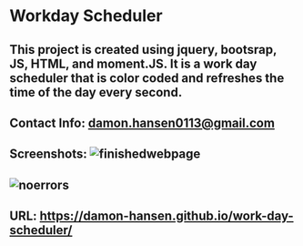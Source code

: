 # Workday Scheduler

## This project is created using jquery, bootsrap, JS, HTML, and moment.JS. It is a work day scheduler that is color coded and refreshes the time of the day every second.

## Contact Info: damon.hansen0113@gmail.com

## Screenshots: ![finishedwebpage](https://user-images.githubusercontent.com/95259338/151717046-7c154650-6618-496c-86ee-4952415af4b2.PNG)
## ![noerrors](https://user-images.githubusercontent.com/95259338/151717049-00f84fcb-ee25-4dd0-a55a-95ad06b41747.PNG)

## URL:  https://damon-hansen.github.io/work-day-scheduler/